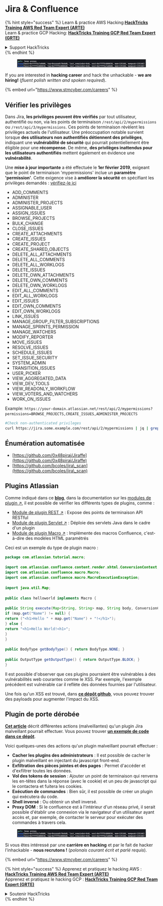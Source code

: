# Jira & Confluence

{% hint style="success" %}
Learn & practice AWS Hacking:<img src="../../.gitbook/assets/arte.png" alt="" data-size="line">[**HackTricks Training AWS Red Team Expert (ARTE)**](https://training.hacktricks.xyz/courses/arte)<img src="../../.gitbook/assets/arte.png" alt="" data-size="line">\
Learn & practice GCP Hacking: <img src="../../.gitbook/assets/grte.png" alt="" data-size="line">[**HackTricks Training GCP Red Team Expert (GRTE)**<img src="../../.gitbook/assets/grte.png" alt="" data-size="line">](https://training.hacktricks.xyz/courses/grte)

<details>

<summary>Support HackTricks</summary>

* Check the [**subscription plans**](https://github.com/sponsors/carlospolop)!
* **Join the** 💬 [**Discord group**](https://discord.gg/hRep4RUj7f) or the [**telegram group**](https://t.me/peass) or **follow** us on **Twitter** 🐦 [**@hacktricks\_live**](https://twitter.com/hacktricks\_live)**.**
* **Share hacking tricks by submitting PRs to the** [**HackTricks**](https://github.com/carlospolop/hacktricks) and [**HackTricks Cloud**](https://github.com/carlospolop/hacktricks-cloud) github repos.

</details>
{% endhint %}

<figure><img src="../../.gitbook/assets/image (1) (1) (1) (1) (1).png" alt=""><figcaption></figcaption></figure>

If you are interested in **hacking career** and hack the unhackable - **we are hiring!** (_fluent polish written and spoken required_).

{% embed url="https://www.stmcyber.com/careers" %}

## Vérifier les privilèges

Dans Jira, **les privilèges peuvent être vérifiés** par tout utilisateur, authentifié ou non, via les points de terminaison `/rest/api/2/mypermissions` ou `/rest/api/3/mypermissions`. Ces points de terminaison révèlent les privilèges actuels de l'utilisateur. Une préoccupation notable survient lorsque **des utilisateurs non authentifiés détiennent des privilèges**, indiquant une **vulnérabilité de sécurité** qui pourrait potentiellement être éligible pour une **récompense**. De même, **des privilèges inattendus pour les utilisateurs authentifiés** mettent également en évidence une **vulnérabilité**.

Une **mise à jour importante** a été effectuée le **1er février 2019**, exigeant que le point de terminaison 'mypermissions' inclue un **paramètre 'permission'**. Cette exigence vise à **améliorer la sécurité** en spécifiant les privilèges demandés : [vérifiez-le ici](https://developer.atlassian.com/cloud/jira/platform/change-notice-get-my-permissions-requires-permissions-query-parameter/#change-notice---get-my-permissions-resource-will-require-a-permissions-query-parameter)

* ADD\_COMMENTS
* ADMINISTER
* ADMINISTER\_PROJECTS
* ASSIGNABLE\_USER
* ASSIGN\_ISSUES
* BROWSE\_PROJECTS
* BULK\_CHANGE
* CLOSE\_ISSUES
* CREATE\_ATTACHMENTS
* CREATE\_ISSUES
* CREATE\_PROJECT
* CREATE\_SHARED\_OBJECTS
* DELETE\_ALL\_ATTACHMENTS
* DELETE\_ALL\_COMMENTS
* DELETE\_ALL\_WORKLOGS
* DELETE\_ISSUES
* DELETE\_OWN\_ATTACHMENTS
* DELETE\_OWN\_COMMENTS
* DELETE\_OWN\_WORKLOGS
* EDIT\_ALL\_COMMENTS
* EDIT\_ALL\_WORKLOGS
* EDIT\_ISSUES
* EDIT\_OWN\_COMMENTS
* EDIT\_OWN\_WORKLOGS
* LINK\_ISSUES
* MANAGE\_GROUP\_FILTER\_SUBSCRIPTIONS
* MANAGE\_SPRINTS\_PERMISSION
* MANAGE\_WATCHERS
* MODIFY\_REPORTER
* MOVE\_ISSUES
* RESOLVE\_ISSUES
* SCHEDULE\_ISSUES
* SET\_ISSUE\_SECURITY
* SYSTEM\_ADMIN
* TRANSITION\_ISSUES
* USER\_PICKER
* VIEW\_AGGREGATED\_DATA
* VIEW\_DEV\_TOOLS
* VIEW\_READONLY\_WORKFLOW
* VIEW\_VOTERS\_AND\_WATCHERS
* WORK\_ON\_ISSUES

Example: `https://your-domain.atlassian.net/rest/api/2/mypermissions?permissions=BROWSE_PROJECTS,CREATE_ISSUES,ADMINISTER_PROJECTS`
```bash
#Check non-authenticated privileges
curl https://jira.some.example.com/rest/api/2/mypermissions | jq | grep -iB6 '"havePermission": true'
```
## Énumération automatisée

* [https://github.com/0x48piraj/Jiraffe](https://github.com/0x48piraj/Jiraffe)
* [https://github.com/bcoles/jira\_scan](https://github.com/bcoles/jira\_scan)

## Plugins Atlassian

Comme indiqué dans ce [**blog**](https://cyllective.com/blog/posts/atlassian-audit-plugins), dans la documentation sur les [modules de plugin ↗](https://developer.atlassian.com/server/framework/atlassian-sdk/plugin-modules/), il est possible de vérifier les différents types de plugins, comme :

* [Module de plugin REST ↗](https://developer.atlassian.com/server/framework/atlassian-sdk/rest-plugin-module) : Expose des points de terminaison API RESTful
* [Module de plugin Servlet ↗](https://developer.atlassian.com/server/framework/atlassian-sdk/servlet-plugin-module/) : Déploie des servlets Java dans le cadre d'un plugin
* [Module de plugin Macro ↗](https://developer.atlassian.com/server/confluence/macro-module/) : Implémente des macros Confluence, c'est-à-dire des modèles HTML paramétrés

Ceci est un exemple du type de plugin macro :
```java
package com.atlassian.tutorial.macro;

import com.atlassian.confluence.content.render.xhtml.ConversionContext;
import com.atlassian.confluence.macro.Macro;
import com.atlassian.confluence.macro.MacroExecutionException;

import java.util.Map;

public class helloworld implements Macro {

public String execute(Map<String, String> map, String body, ConversionContext conversionContext) throws MacroExecutionException {
if (map.get("Name") != null) {
return ("<h1>Hello " + map.get("Name") + "!</h1>");
} else {
return "<h1>Hello World!<h1>";
}
}

public BodyType getBodyType() { return BodyType.NONE; }

public OutputType getOutputType() { return OutputType.BLOCK; }
}
```
Il est possible d'observer que ces plugins pourraient être vulnérables à des vulnérabilités web courantes comme le XSS. Par exemple, l'exemple précédent est vulnérable car il reflète des données fournies par l'utilisateur.&#x20;

Une fois qu'un XSS est trouvé, dans [**ce dépôt github**](https://github.com/cyllective/XSS-Payloads/tree/main/Confluence), vous pouvez trouver des payloads pour augmenter l'impact du XSS.

## Plugin de porte dérobée

[**Cet article**](https://cyllective.com/blog/posts/atlassian-malicious-plugin) décrit différentes actions (malveillantes) qu'un plugin Jira malveillant pourrait effectuer. Vous pouvez trouver [**un exemple de code dans ce dépôt**](https://github.com/cyllective/malfluence).

Voici quelques-unes des actions qu'un plugin malveillant pourrait effectuer :

* **Cacher les plugins des administrateurs** : Il est possible de cacher le plugin malveillant en injectant du javascript front-end.
* **Exfiltration des pièces jointes et des pages** : Permet d'accéder et d'exfiltrer toutes les données.
* **Vol des tokens de session** : Ajouter un point de terminaison qui renverra les en-têtes dans la réponse (avec le cookie) et un peu de javascript qui le contactera et fuitera les cookies.
* **Exécution de commandes** : Bien sûr, il est possible de créer un plugin qui exécutera du code.
* **Shell inversé** : Ou obtenir un shell inversé.
* **Proxy DOM** : Si le confluence est à l'intérieur d'un réseau privé, il serait possible d'établir une connexion via le navigateur d'un utilisateur ayant accès et, par exemple, de contacter le serveur pour exécuter des commandes à travers cela.

<figure><img src="../../.gitbook/assets/image (1) (1) (1) (1) (1).png" alt=""><figcaption></figcaption></figure>

Si vous êtes intéressé par une **carrière en hacking** et par le fait de hacker l'inhackable - **nous recrutons !** (_polonais courant écrit et parlé requis_).

{% embed url="https://www.stmcyber.com/careers" %}

{% hint style="success" %}
Apprenez et pratiquez le hacking AWS :<img src="../../.gitbook/assets/arte.png" alt="" data-size="line">[**HackTricks Training AWS Red Team Expert (ARTE)**](https://training.hacktricks.xyz/courses/arte)<img src="../../.gitbook/assets/arte.png" alt="" data-size="line">\
Apprenez et pratiquez le hacking GCP : <img src="../../.gitbook/assets/grte.png" alt="" data-size="line">[**HackTricks Training GCP Red Team Expert (GRTE)**<img src="../../.gitbook/assets/grte.png" alt="" data-size="line">](https://training.hacktricks.xyz/courses/grte)

<details>

<summary>Soutenir HackTricks</summary>

* Consultez les [**plans d'abonnement**](https://github.com/sponsors/carlospolop) !
* **Rejoignez le** 💬 [**groupe Discord**](https://discord.gg/hRep4RUj7f) ou le [**groupe telegram**](https://t.me/peass) ou **suivez-nous** sur **Twitter** 🐦 [**@hacktricks\_live**](https://twitter.com/hacktricks\_live)**.**
* **Partagez des astuces de hacking en soumettant des PR aux dépôts github de** [**HackTricks**](https://github.com/carlospolop/hacktricks) et [**HackTricks Cloud**](https://github.com/carlospolop/hacktricks-cloud).

</details>
{% endhint %}

